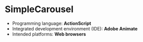 # SimpleCarousel


- Programming language: **ActionScript**
- Integrated development environment (IDE): **Adobe Animate**
- Intended platforms: **Web browsers**
